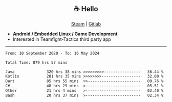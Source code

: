 <h2 align="center"> ☕ Hello </h2>

<p align="center">
  <a href="https://steamcommunity.com/id/Niforances/">Steam</a> |
  <a href="https://gitlab.com/niforances">Gitlab</a>
</p>

 - **Android / Embedded Linux / Game Development**
 - Interested in Teamfight-Tactics third party app

------

<!--START_SECTION:waka-->

```txt
From: 10 September 2020 - To: 16 May 2024

Total Time: 879 hrs 57 mins

Java              320 hrs 38 mins >>>>>>>>>----------------   36.44 %
Kotlin            281 hrs 35 mins >>>>>>>>-----------------   32.00 %
Dart              85 hrs 55 mins  >>-----------------------   09.76 %
C#                48 hrs 29 mins  >------------------------   05.51 %
Other             21 hrs 4 mins   >------------------------   02.40 %
Bash              20 hrs 37 mins  >------------------------   02.34 %
```

<!--END_SECTION:waka-->
